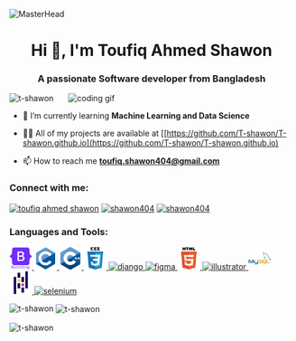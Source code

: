 ![MasterHead](https://media.giphy.com/media/KA593kO0JvXMs/giphy.gif)
<h1 align="center">Hi 👋, I'm Toufiq Ahmed Shawon</h1>
<h3 align="center">A passionate Software developer from Bangladesh</h3>
<a href="https://t-shawon.github.io/"><img align="right" alt="coding gif" width="400" src="https://c.tenor.com/GfSX-u7VGM4AAAAC/coding.gif"/></a>
<p align="left"> <img src="https://komarev.com/ghpvc/?username=t-shawon&label=Profile%20views&color=0e75b6&style=flat" alt="t-shawon" /> </p>

- 🌱 I’m currently learning **Machine Learning and Data Science**

- 👨‍💻 All of my projects are available at [[https://github.com/T-shawon/T-shawon.github.io](https://github.com/T-shawon/T-shawon.github.io)
  
- 📫 How to reach me **toufiq.shawon404@gmail.com**

<h3 align="left">Connect with me:</h3>
<p align="left">
<a href="https://www.linkedin.com/in/toufiq-ahmed-shawon-6b7824236/" target="blank"><img align="center" src="https://raw.githubusercontent.com/rahuldkjain/github-profile-readme-generator/master/src/images/icons/Social/linked-in-alt.svg" alt="toufiq ahmed shawon" height="30" width="40" /></a>
<a href="https://kaggle.com/shawon404" target="blank"><img align="center" src="https://raw.githubusercontent.com/rahuldkjain/github-profile-readme-generator/master/src/images/icons/Social/kaggle.svg" alt="shawon404" height="30" width="40" /></a>
<a href="https://codeforces.com/profile/shawon404" target="blank"><img align="center" src="https://raw.githubusercontent.com/rahuldkjain/github-profile-readme-generator/master/src/images/icons/Social/codeforces.svg" alt="shawon404" height="30" width="40" /></a>
</p>

<h3 align="left">Languages and Tools:</h3>
<p align="left"> <a href="https://getbootstrap.com" target="_blank" rel="noreferrer"> <img src="https://raw.githubusercontent.com/devicons/devicon/master/icons/bootstrap/bootstrap-plain-wordmark.svg" alt="bootstrap" width="40" height="40"/> </a> <a href="https://www.cprogramming.com/" target="_blank" rel="noreferrer"> <img src="https://raw.githubusercontent.com/devicons/devicon/master/icons/c/c-original.svg" alt="c" width="40" height="40"/> </a> <a href="https://www.w3schools.com/cpp/" target="_blank" rel="noreferrer"> <img src="https://raw.githubusercontent.com/devicons/devicon/master/icons/cplusplus/cplusplus-original.svg" alt="cplusplus" width="40" height="40"/> </a> <a href="https://www.w3schools.com/css/" target="_blank" rel="noreferrer"> <img src="https://raw.githubusercontent.com/devicons/devicon/master/icons/css3/css3-original-wordmark.svg" alt="css3" width="40" height="40"/> </a> <a href="https://www.djangoproject.com/" target="_blank" rel="noreferrer"> <img src="https://cdn.worldvectorlogo.com/logos/django.svg" alt="django" width="40" height="40"/> </a> <a href="https://www.figma.com/" target="_blank" rel="noreferrer"> <img src="https://www.vectorlogo.zone/logos/figma/figma-icon.svg" alt="figma" width="40" height="40"/> </a> <a href="https://www.w3.org/html/" target="_blank" rel="noreferrer"> <img src="https://raw.githubusercontent.com/devicons/devicon/master/icons/html5/html5-original-wordmark.svg" alt="html5" width="40" height="40"/> </a> <a href="https://www.adobe.com/in/products/illustrator.html" target="_blank" rel="noreferrer"> <img src="https://www.vectorlogo.zone/logos/adobe_illustrator/adobe_illustrator-icon.svg" alt="illustrator" width="40" height="40"/> </a> <a href="https://www.mysql.com/" target="_blank" rel="noreferrer"> <img src="https://raw.githubusercontent.com/devicons/devicon/master/icons/mysql/mysql-original-wordmark.svg" alt="mysql" width="40" height="40"/> </a> <a href="https://pandas.pydata.org/" target="_blank" rel="noreferrer"> <img src="https://raw.githubusercontent.com/devicons/devicon/2ae2a900d2f041da66e950e4d48052658d850630/icons/pandas/pandas-original.svg" alt="pandas" width="40" height="40"/> </a> <a href="https://www.selenium.dev" target="_blank" rel="noreferrer"> <img src="https://raw.githubusercontent.com/detain/svg-logos/780f25886640cef088af994181646db2f6b1a3f8/svg/selenium-logo.svg" alt="selenium" width="40" height="40"/> </a> </p>

<p><img align="left" src="https://github-readme-stats.vercel.app/api/top-langs?username=t-shawon&show_icons=true&locale=en&layout=compact" alt="t-shawon" /></p>

<p>&nbsp;<img align="center" src="https://github-readme-stats.vercel.app/api?username=t-shawon&show_icons=true&locale=en" alt="t-shawon" /></p>

<p><img align="center" src="https://github-readme-streak-stats.herokuapp.com/?user=t-shawon&" alt="t-shawon" /></p>



<!--### Hi there 👋 I am Toufiq Ahmed Shawon

<!--
**T-shawon/T-shawon** is a ✨ _special_ ✨ repository because its `README.md` (this file) appears on your GitHub profile.

Here are some ideas to get you started:

- 🔭 I’m currently working on ...
- 🌱 I’m currently learning ...
- 👯 I’m looking to collaborate on ...
- 🤔 I’m looking for help with ...
- 💬 Ask me about ...
- 📫 How to reach me: ...
- 😄 Pronouns: ...
- ⚡ Fun fact: ...
-->
